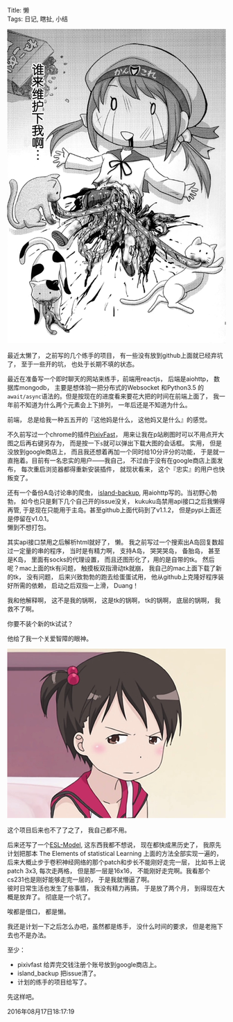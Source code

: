 Title: 懒  
Tags: 日记, 瞎扯, 小结

![](../images/need_fix.jpg)  


最近太懒了， 之前写的几个练手的项目， 有一些没有放到github上面就已经弃坑了， 至于一些开的坑， 也处于长期不填的状态。  

最近在准备写一个即时聊天的网站来练手，前端用reactjs， 后端是aiohttp， 数据库mongodb，  主要是想体验一把分布式的Websocket 和Python3.5 的`await/async`语法的。但是按现在的进度看来要花大把的时间在前端上面了， 我一年前不知道为什么两个元素会上下排列， 一年后还是不知道为什么。  

前端， 总是给我一种五五开的『这他妈是什么， 这他妈又是什么』的感觉。

不久前写过一个chrome的插件[PixivFast](https://github.com/littlezz/PixivFast)， 用来让我在p站刷图时可以不用点开大图之后再右键另存为， 而是按一下`s`就可以弹出下载大图的会话框。 实用， 但是没放到google商店上， 而且我还想着再加一个同时给10分评分的功能， 于是就一直拖着。目前有一名忠实的用户——我自己， 不过由于没有在google商店上面发布， 每次重启浏览器都得重新安装插件， 就现状看来， 这个『忠实』的用户也快叛变了。  

还有一个备份A岛讨论串的爬虫， [island-backup](https://github.com/littlezz/island-backup), 用aiohttp写的。当初野心勃勃， 如今也只是剩下几个自己开的issue没关， kukuku岛禁用api接口之后我懒得再管, 于是现在只能用于主岛。甚至github上面代码到了v1.1.2， 但是pypi上面还是停留在v1.0.1。  
懒到不想打包。  

其实api接口禁用之后解析html就好了， 懒。 我之前写过一个搜索出A岛回复数超过一定量的串的程序， 当时是有精力啊， 支持A岛， 哭哭哭岛， 备胎岛， 甚至是K岛， 里面有socks的代理设置， 而且还图形化了，用的是自带的tk。 然后呢？mac上面的tk有问题， 触摸板双指滑动tk就崩， 我自己的mac上面下载了新的tk， 没有问题，  后来兴致勃勃的跑去给蛋蛋试用， 他从github上克隆好程序装好所需的依赖， 启动之后双指一上滑， Duang！ 

我和他解释啊， 这不是我的锅啊， 这是tk的锅啊， tk的锅啊， 底层的锅啊， 我救不了啊。 
  
你要不装个新的tk试试？ 

他给了我一个关爱智障的眼神。  

![](../images/2.jpg)  


这个项目后来也不了了之了， 我自己都不用。  

后来还写了一个[ESL-Model](https://github.com/littlezz/ESL-Model), 这东西我都不想说， 现在都快成黑历史了， 我原先计划把那本 The Elements of statistical Learning 上面的方法全部实现一遍的， 后来大概止步于卷积神经网络的那个patch和步长不能刚好走完一层， 比如书上说patch 3x3, 每次走两格， 但是那一层是16x16， 不能刚好走完啊。我看那个cs231也是刚好能够走完一层的， 于是我就懵逼了啊。  
彼时日常生活也发生了些事情， 我没有精力再搞， 于是放了两个月， 到得现在大概是放弃了。 彻底是一个坑了。

唉都是借口， 都是懒。  

我还是计划一下之后怎么办吧，虽然都是练手， 没什么时间的要求， 但是老拖下去也不是办法。  

至少：  

- pixivfast 给弄完交钱注册个账号放到google商店上。  
- island_backup 把issue清了。  
- 计划的练手的项目给写了。  

先这样吧。


2016年08月17日18:17:19